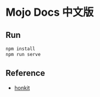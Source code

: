 # Mojo Docs 中文版

## Run

```bash
npm install
npm run serve
```

## Reference

- [honkit](https://github.com/honkit/honkit)
